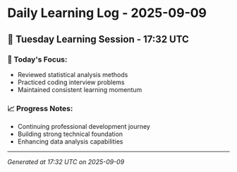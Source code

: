 # Daily Learning Log - 2025-09-09

## 📅 Tuesday Learning Session - 17:32 UTC

### 🎯 Today's Focus:
- Reviewed statistical analysis methods
- Practiced coding interview problems
- Maintained consistent learning momentum

### 📈 Progress Notes:
- Continuing professional development journey
- Building strong technical foundation
- Enhancing data analysis capabilities

---
*Generated at 17:32 UTC on 2025-09-09*
